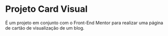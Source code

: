 # Projeto Card Visual
 É um projeto em conjunto com o Front-End Mentor para realizar uma página de cartão de visualização de um blog.
